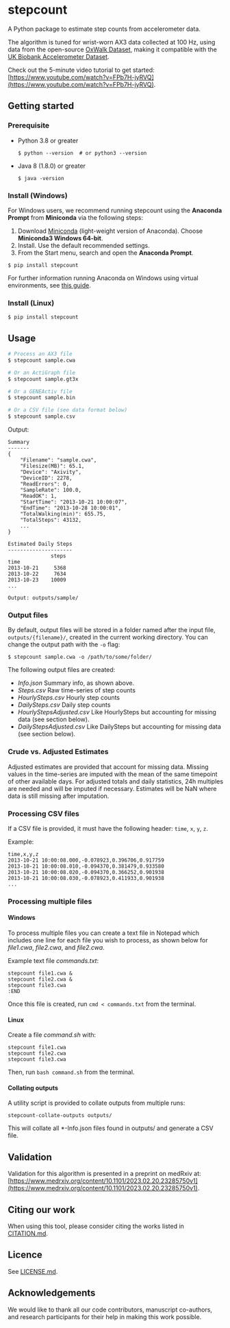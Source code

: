 # stepcount

A Python package to estimate step counts from accelerometer data.

The algorithm is tuned for wrist-worn AX3 data collected at 100 Hz, using data from the open-source [OxWalk Dataset](https://ora.ox.ac.uk/objects/uuid:19d3cb34-e2b3-4177-91b6-1bad0e0163e7), making it compatible with the [UK Biobank Accelerometer Dataset](https://journals.plos.org/plosone/article?id=10.1371/journal.pone.0169649). 

Check out the 5-minute video tutorial to get started: [https://www.youtube.com/watch?v=FPb7H-jyRVQ](https://www.youtube.com/watch?v=FPb7H-jyRVQ).

## Getting started

### Prerequisite

- Python 3.8 or greater
    ```console
    $ python --version  # or python3 --version
    ```

- Java 8 (1.8.0) or greater
    ```console
    $ java -version
    ```

### Install (Windows)
For Windows users, we recommend running stepcount using the **Anaconda Prompt** from **Miniconda** via the following steps:

1. Download [Miniconda](https://docs.conda.io/en/latest/miniconda.html) (light-weight version of Anaconda). Choose **Miniconda3 Windows 64-bit**.
2. Install. Use the default recommended settings.
3. From the Start menu, search and open the **Anaconda Prompt**.

```console
$ pip install stepcount
```

For further information running Anaconda on Windows using virtual environments, see [this guide](anaconda-on-windows.md).

### Install (Linux)

<!-- ```console
$ pip install git+https://github.com/OxWearables/stepcount.git@master#egg=stepcount
``` -->

<!-- ```console
$ pip install git+ssh://git@github.com/OxWearables/stepcount.git@master#egg=stepcount
``` -->

```console
$ pip install stepcount
```



## Usage

```bash
# Process an AX3 file
$ stepcount sample.cwa

# Or an ActiGraph file
$ stepcount sample.gt3x

# Or a GENEActiv file
$ stepcount sample.bin

# Or a CSV file (see data format below)
$ stepcount sample.csv
```

Output:
```console
Summary
-------
{
    "Filename": "sample.cwa",
    "Filesize(MB)": 65.1,
    "Device": "Axivity",
    "DeviceID": 2278,
    "ReadErrors": 0,
    "SampleRate": 100.0,
    "ReadOK": 1,
    "StartTime": "2013-10-21 10:00:07",
    "EndTime": "2013-10-28 10:00:01",
    "TotalWalking(min)": 655.75,
    "TotalSteps": 43132,
    ...
}

Estimated Daily Steps
---------------------
              steps
time
2013-10-21     5368
2013-10-22     7634
2013-10-23    10009
...

Output: outputs/sample/
```

### Output files
By default, output files will be stored in a folder named after the input file, `outputs/{filename}/`, created in the current working directory. You can change the output path with the `-o` flag:

```console
$ stepcount sample.cwa -o /path/to/some/folder/
```

The following output files are created:

- *Info.json* Summary info, as shown above.
- *Steps.csv* Raw time-series of step counts
- *HourlySteps.csv* Hourly step counts
- *DailySteps.csv* Daily step counts
- *HourlyStepsAdjusted.csv* Like HourlySteps but accounting for missing data (see section below).
- *DailyStepsAdjusted.csv* Like DailySteps but accounting for missing data (see section below).


### Crude vs. Adjusted Estimates
Adjusted estimates are provided that account for missing data.
Missing values in the time-series are imputed with the mean of the same timepoint of other available days.
For adjusted totals and daily statistics, 24h multiples are needed and will be imputed if necessary.
Estimates will be NaN where data is still missing after imputation.


### Processing CSV files
If a CSV file is provided, it must have the following header: `time`, `x`, `y`, `z`. 

Example:
```console
time,x,y,z
2013-10-21 10:00:08.000,-0.078923,0.396706,0.917759
2013-10-21 10:00:08.010,-0.094370,0.381479,0.933580
2013-10-21 10:00:08.020,-0.094370,0.366252,0.901938
2013-10-21 10:00:08.030,-0.078923,0.411933,0.901938
...
```

### Processing multiple files
#### Windows
To process multiple files you can create a text file in Notepad which includes one line for each file you wish to process, as shown below for *file1.cwa*, *file2.cwa*, and *file2.cwa*.

Example text file *commands.txt*: 
```console
stepcount file1.cwa &
stepcount file2.cwa &
stepcount file3.cwa 
:END
````
Once this file is created, run `cmd < commands.txt` from the terminal.

#### Linux
Create a file *command.sh* with:
```console
stepcount file1.cwa
stepcount file2.cwa
stepcount file3.cwa
```
Then, run `bash command.sh` from the terminal.

#### Collating outputs

A utility script is provided to collate outputs from multiple runs:

```console
stepcount-collate-outputs outputs/
```
This will collate all *-Info.json files found in outputs/ and generate a CSV file.

## Validation

Validation for this algorithm is presented in a preprint on medRxiv at: [https://www.medrxiv.org/content/10.1101/2023.02.20.23285750v1](https://www.medrxiv.org/content/10.1101/2023.02.20.23285750v1). 


## Citing our work

When using this tool, please consider citing the works listed in [CITATION.md](CITATION.md).


## Licence
See [LICENSE.md](LICENSE.md).


## Acknowledgements
We would like to thank all our code contributors, manuscript co-authors, and research participants for their help in making this work possible.
